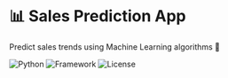 # 📊 Sales Prediction App  
Predict sales trends using Machine Learning algorithms 🚀  

![Python](https://img.shields.io/badge/Python-3.-blue)
![Framework](https://img.shields.io/badge/Framework-Scikit--Learn-brightgreen)
![License](https://img.shields.io/badge/License-MIT-blue)
